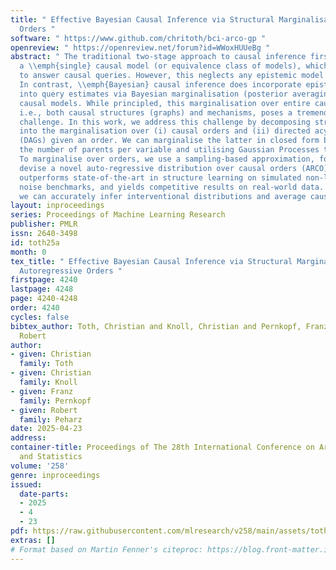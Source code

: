 ```yaml
---
title: " Effective Bayesian Causal Inference via Structural Marginalisation and Autoregressive
  Orders "
software: " https://www.github.com/chritoth/bci-arco-gp "
openreview: " https://openreview.net/forum?id=WWoxHUUeBg "
abstract: " The traditional two-stage approach to causal inference first identifies
  a \\emph{single} causal model (or equivalence class of models), which is then used
  to answer causal queries. However, this neglects any epistemic model uncertainty.
  In contrast, \\emph{Bayesian} causal inference does incorporate epistemic uncertainty
  into query estimates via Bayesian marginalisation (posterior averaging) over \\emph{all}
  causal models. While principled, this marginalisation over entire causal models,
  i.e., both causal structures (graphs) and mechanisms, poses a tremendous computational
  challenge. In this work, we address this challenge by decomposing structure marginalisation
  into the marginalisation over (i) causal orders and (ii) directed acyclic graphs
  (DAGs) given an order. We can marginalise the latter in closed form by limiting
  the number of parents per variable and utilising Gaussian Processes to model mechanisms.
  To marginalise over orders, we use a sampling-based approximation, for which we
  devise a novel auto-regressive distribution over causal orders (ARCO). Our method
  outperforms state-of-the-art in structure learning on simulated non-linear additive
  noise benchmarks, and yields competitive results on real-world data. Furthermore,
  we can accurately infer interventional distributions and average causal effects. "
layout: inproceedings
series: Proceedings of Machine Learning Research
publisher: PMLR
issn: 2640-3498
id: toth25a
month: 0
tex_title: " Effective Bayesian Causal Inference via Structural Marginalisation and
  Autoregressive Orders "
firstpage: 4240
lastpage: 4248
page: 4240-4248
order: 4240
cycles: false
bibtex_author: Toth, Christian and Knoll, Christian and Pernkopf, Franz and Peharz,
  Robert
author:
- given: Christian
  family: Toth
- given: Christian
  family: Knoll
- given: Franz
  family: Pernkopf
- given: Robert
  family: Peharz
date: 2025-04-23
address:
container-title: Proceedings of The 28th International Conference on Artificial Intelligence
  and Statistics
volume: '258'
genre: inproceedings
issued:
  date-parts:
  - 2025
  - 4
  - 23
pdf: https://raw.githubusercontent.com/mlresearch/v258/main/assets/toth25a/toth25a.pdf
extras: []
# Format based on Martin Fenner's citeproc: https://blog.front-matter.io/posts/citeproc-yaml-for-bibliographies/
---
```

